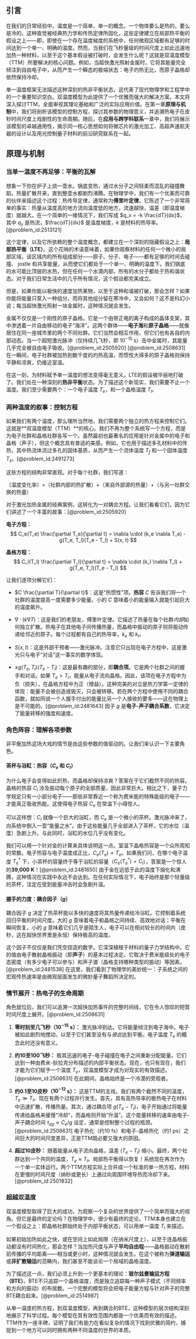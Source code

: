 ## 引言
在我们的日常经验中，温度是一个简单、单一的概念。一个物体要么是热的，要么是冷的。这种直觉被经典热力学和传热定律所固化，这些定律建立在局部热平衡的假设之上——即，即使在一个存在温度梯度的系统中，任何微观区域都有足够的时间达到一个单一、明确的温度。然而，当我们在飞秒量级的时间尺度上如此迅速地加热一种材料，以至于这个基本假设被打破时，会发生什么呢？这就是双温度模型（TTM）所要解决的核心问题。例如，当超快激光照射金属时，它将其能量完全倾注到自由电子中，从而产生一个瞬态的极端状态：电子灼热无比，而原子晶格却依然保持冷却。

单一温度框架无法描述这种深刻的热非平衡状态，这代表了现代物理学和工程学中的一个重要知识空白。双温度模型为此提供了一个优雅而强大的解决方案。本文将深入探讨TTM，全面审视其理论基础和广泛的实际应用价值。在第一章**原理与机制**中，我们将剖析该模型的控制方程，探讨其参数的物理意义，并追溯热电子在皮秒时间尺度上戏剧性的生命周期。随后，在**应用与跨学科联系**一章中，我们将展示该模型的卓越通用性，揭示同一核心思想如何将微芯片的激光加工、高超声速航天器的设计以及用光控制量子材料的前沿研究联系在一起。

## 原理与机制

### 当单一温度不再足够：平衡的瓦解

想象一下你在炉子上烧一壶水。锅底变热，通过水分子之间轻柔而混乱的碰撞舞蹈，热量扩散开来，直到整壶水都剧烈沸腾。在物理学中，我们有一个优美而可靠的伙伴来描述这个过程：热传导定律，通常称为**傅里叶定律**。它陈述了一个非常简单的事实：热量从温度高的地方流向温度低的地方，流速越快，温差（即温度梯度）就越大。在一个简单的一维情况下，我们写成 $q_x = -k \frac{dT}{dx}$，其中 $q_x$ 是热流，$\frac{dT}{dx}$ 是温度梯度，$k$ 是材料的热导率。[@problem_id:2513121]

这个定律，以及它所依赖的整个温度概念，都建立在一个深刻的隐藏假设之上：**局部热平衡（LTE）**。这个花哨的术语意味着，如果你观察材料的任何一个微小的局部区域，该区域内的所有组成部分——原子、分子、电子——都有足够的时间去碰撞、 jostle 和共享能量，从而使它们都处于一个单一、明确的温度下。我们锅底的水可能比顶层的水热，但在任何一个水滴内部，所有的水分子都处于热和谐状态。对于我们日常生活中的几乎所有情况，这个假设都完美成立。

但是，如果你能以极快的速度加热某物，以至于这种和谐被打破，那会怎样？如果你能将能量只泵入一种组分，而将其他组分留在寒冷中，又会如何？这不是科幻小说；每当超快激光照射一块金属时，这种情况就会发生。

金属不仅仅是一个刚性的原子晶格。它是一个由带正电的离子构成的晶体支架，其中渗透着一片自由移动的电子“海洋”。这两个群体——**电子海**和**原子晶格**——就像居住在同一座城市里的两个不同社群。它们当然会相互作用，但它们也有各自的内部动态。当一个超短激光脉冲（仅持续几飞秒，即 $10^{-15}$ s）击中金属时，其能量几乎完全被自由电子吸收。[@problem_id:2505920] [@problem_id:2508631] 在一瞬间，电子社群被加热到数千度的灼热高温，而惯性大得多的原子晶格则保持平静和凉爽，仍接近室温。

在这一刻，为材料赋予单一温度的想法变得毫无意义。LTE的假设被华丽地打破了。我们处在一种深刻的**热非平衡**状态。为了描述这个新现实，我们需要不止一个温度。我们至少需要两个：一个电子温度 $T_e$，和一个晶格温度 $T_l$。

### 两种温度的叙事：控制方程

如果我们有两个温度，那么理所当然地，我们需要两个独立的热方程来控制它们。这就是**双温度模型（TTM）**的核心。我们不再为整个系统写一个方程，而是为电子社群和晶格社群各写一个。虽然最初也最著名的应用是针对金属中的电子和晶格（声子），但这个概念具有普适的美感。例如，它也用于描述多孔材料中的传热，其中热流体流过多孔的固体基质，从而产生一个流体温度 $T_f$ 和一个固体温度 $T_s$。[@problem_id:2491273]

这些方程的结构非常直观。对于每个社群，我们写道：

（温度变化率）=（社群内部的热扩散）+（来自外部源的热量）+（与另一社群交换的热量）

对于激光加热金属的经典案例，这转化为一对耦合方程。让我们看看它们，因为它们讲述了一个丰富的故事：[@problem_id:2505920]

**电子方程：**
$$ C_e(T_e) \frac{\partial T_e}{\partial t} = \nabla \cdot (k_e \nabla T_e) - g(T_e, T_l)(T_e - T_l) + S(x, t) $$

**晶格方程：**
$$ C_l(T_l) \frac{\partial T_l}{\partial t} = \nabla \cdot (k_l \nabla T_l) + g(T_e, T_l)(T_e - T_l) $$

让我们逐项分解它们：

*   $C \frac{\partial T}{\partial t}$：这是“热惯性”项。**热容** $C$ 告诉我们将一个社群的温度提高一度需要多少能量。小的 $C$ 意味着小的能量输入就能引起巨大的温度飙升。

*   $\nabla \cdot (k \nabla T)$：这是我们的老朋友，傅里叶定律。它描述了热量在每个社群*内部*如何独立扩散。热电子在其他电子间传播热量，而晶格中振动的原子则将振动传递给邻近的原子。每个过程都有自己的热导率，$k_e$ 和 $k_l$。

*   $S(x, t)$：这是外部干预者——激光脉冲。注意它只出现在电子方程中，这是激光只与电子“对话”这一事实的数学体现。

*   $\pm g(T_e, T_l)(T_e - T_l)$：这是最有趣的部分，即**耦合项**。它是两个社群之间的握手和对话。如果 $T_e > T_l$，能量从电子流向晶格。因此，该项在电子方程中为负（损失），在晶格方程中为正（增益）。这种完美的对立是热力学第一定律的体现：能量不会被创造或毁灭，只会被转移。若在两个方程中使用不同的耦合函数，就如同说一个人握手付出的能量比另一个人接收的要多——这在物理上是不可能的。[@problem_id:2481643] 因子 $g$ 是**电子-声子耦合系数**，它决定了能量转移的强度和速度。

### 角色阵容：理解各项参数

非平衡加热这场大戏的情节是由这些参数的值驱动的。让我们来认识一下主要角色。

#### 茶杯与浴缸：热容（$C_e$ 和 $C_l$）

为什么电子会变得如此炽热，而晶格却保持凉爽？答案在于它们截然不同的热容。晶格的热容 $C_l$ 涉及振动每个原子的全部质量，因此非常巨大。相比之下，量子力学规定只有一小部分电子——那些非常靠近一个称为费米能的特殊能级的电子——才能真正吸收热能。这使得电子热容 $C_e$ 在常温下小得惊人。

可以这样想：$C_l$ 就像一个巨大的浴缸，而 $C_e$ 是一个微小的茶杯。激光脉冲来了，向系统中倒入一壶“能量之水”。由于这些能量几乎全部进入了茶杯，它的水位（温度）急剧上升。与此同时，浴缸的水位几乎没有变化。

我们可以用一个针对金的计算来具体说明这一点。室温下晶格热容是一个众所周知的常数。电子热容与电子温度成正比，$C_e(T_e) \propto T_e$。如果我们问，在哪个电子温度 $T_e^*$ 下，小茶杯的容量终于等于浴缸的容量（$C_e(T_e^*) = C_l$），答案是一个惊人的**39,000 K**！[@problem_id:2481650] 由于金在远低于此的温度下熔化和沸腾，这种情况在实践中永远不会达到。在任何实际情况下，电子始终是那个轻量级的茶杯，注定在受到能量冲击时会急剧升温。

#### 握手的力度：耦合因子（$g$）

耦合因子 $g$ 决定了热茶杯能以多快的速度将其热量传递给冷浴缸。它控制着系统回归平衡的时间尺度。大的 $g$ 意味着电子和晶格之间持续、高效地对话；平衡在瞬间恢复。小的 $g$ 意味着它们几乎是陌生人，电子可以在相对较长的时间内（皮秒，这在超快世界里是永恒）保持极高的温度。

这个因子不仅仅是我们凭空捏造的数字。它深深植根于材料的量子力学结构中。它的值由电子散射晶格振动（即**声子**）的基本过程决定。它取决于费米能级处的电子态密度（有多少电子可以参与）和声子谱（晶格支持哪种类型的振动）等因素。[@problem_id:2481538] 在这里，我们看到了物理学的美妙统一：子系统之间的宏观传热速率是由微观层面发生的微妙量子舞蹈所决定的。

### 情节展开：热电子的生命周期

角色就位后，我们可以追溯一次超快加热事件的完整时间线，它在令人惊叹的短暂时间尺度上展开。[@problem_id:2508631]

1.  **零时刻至几飞秒（$10^{-15}$ s）：** 激光脉冲到达。它将能量倾注到电子海中。电子被如此剧烈地搅动，以至于它们甚至没有与*彼此*达到平衡。电子温度 $T_e$ 的概念此时还没有意义。

2.  **约10至100飞秒：** 极其迅速的电子-电子碰撞在电子之间重新分配能量。它们达到一种由费米-狄拉克分布描述的内部平衡状态。现在，也只有现在，我们才能为它们赋予一个温度 $T_e$，双温度模型才成为对现实的有效描述。[@problem_id:2508631] 在此期间，晶格始终是一个冷漠的旁观者。

3.  **约0.1至10皮秒（$10^{-12}$ s）：** 这是TTM的主戏。我们有两个截然不同的温度，$T_e \gg T_l$。现在有两个过程并行发生。首先，具有高热导率的极热电子在材料中迅速扩散，传播热量。其次，通过耦合项 $g(T_e-T_l)$，电子开始通过将能量传递给晶格来缓慢“冷却”，而晶格则开始“升温”。这个能量转移的速率由电子-声子耦合时间 $\tau_{ep} \approx C_e/g$ 设定，通常是控制整个过程的瓶颈。[@problem_id:2508631] 电子热化（约10 fs）和电子-晶格热化（约1 ps）之间巨大的时间尺度差异，正是TTM既必要又强大的原因。

4.  **超过10皮秒：** 随着能量从电子流向晶格，温差 $(T_e - T_l)$ 缩小。最终，两个社群达到一个共同的温度，$T_e \approx T_l$。局部热平衡得以恢复！系统现在再次作为一个单一实体运行。两个TTM方程实际上合并成一个标准的单一热方程，材料在更慢的时间尺度（纳秒或更长）上通过向周围环境导热而冷却下来。[@problem_id:2501832]

### 超越双温度

双温度模型取得了巨大的成功，为观察一个复杂的世界提供了一个简单而强大的视角。但它是最终的定论吗？在物理学中，很少有最终的定论。TTM本身也建立在一个假设之上：即晶格社群始终处于内部平衡状态，可以用单一温度 $T_l$ 来描述。

如果初始加热如此之快，或在空间上如此局限（在纳米尺度上），以至于连晶格振动都没有时间热化，那会怎样？当加热尺度与声子**平均自由程**——晶格振动在散射前传播的平均距离——相当或更小时，这种情况就会发生。在这个被称为**弹道输运**或**非扩散输运**的范畴内，我们甚至不能谈论一个局域的晶格温度。

为了描述这一点，我们必须上升到一个更基本的理论：**玻尔兹曼输运方程（BTE）**。BTE不只追踪一个晶格温度，而是独立追踪每一种声子模式（不同频率和方向的振动）的布居数。一个完整的模型将会把电子能量方程与针对声子的完整BTE耦合起来。[@problem_id:2514987]

从单一温度的热方程，到双温度模型，再到耦合的BTE，这种模型的层次结构深刻地展示了科学过程。每个模型在其有效性范围内都是一个优美而有效的描述。TTM作为一座丰碑，证明了我们有能力在看似复杂的情况下找到优雅的简约，捕捉到一个地方可以同时拥有两种不同温度的世界的本质。

